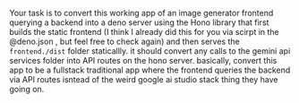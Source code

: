 Your task is to convert this working app of an image generator frontend querying a backend into a deno server using the Hono library that first builds the static frontend (I think I already did this for you via scirpt in the @deno.json , but feel free to check again) and then serves the `frontend./dist` folder staticallly. it should convert any calls to the gemini api services folder into API routes on the hono server. basically, convert this app to be a fullstack traditional app where the frontend queries the backend via API routes isntead of the weird google ai studio stack thing they have going on.
